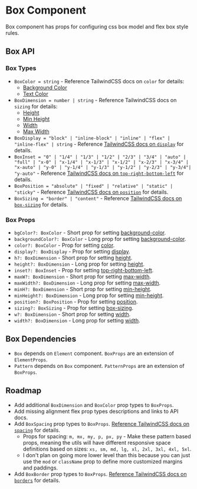 # Box Component

Box component has props for configuring css box model and flex box style rules.

## Box API

### Box Types

- `BoxColor = string` - Reference TailwindCSS docs on `color` for details:
  - [Background Color](https://tailwindcss.com/docs/background-color)
  - [Text Color](https://tailwindcss.com/docs/text-color)
- `BoxDimension = number | string` - Reference TailwindCSS docs on `sizing` for details:
  - [Height](https://tailwindcss.com/docs/height)
  - [Min Height](https://tailwindcss.com/docs/min-height)
  - [Width](https://tailwindcss.com/docs/width)
  - [Max Width](https://tailwindcss.com/docs/max-width)
- `BoxDisplay = "block" | "inline-block" | "inline" | "flex" | "inline-flex" | string` - Reference [TailwindCSS docs on `display`](https://tailwindcss.com/docs/display) for details.
- `BoxInset = "0" | "1/4" | "1/3" | "1/2" | "2/3" | "3/4" | "auto" | "full" | "x-0" | "x-1/4" | "x-1/3" | "x-1/2" | "x-2/3" | "x-3/4" | "x-auto" | "y-0" | "y-1/4" | "y-1/3" | "y-1/2" | "y-2/3" | "y-3/4"| "y-auto"` - Reference [TailwindCSS docs on `top-right-bottom-left`](https://tailwindcss.com/docs/top-right-bottom-left) for details.
- `BoxPosition = "absolute" | "fixed" | "relative" | "static" | "sticky"` - Reference [TailwindCSS docs on `position`](https://tailwindcss.com/docs/position) for details.
- `BoxSizing = "border" | "content"` - Reference [TailwindCSS docs on `box-sizing`](https://tailwindcss.com/docs/box-sizing) for details.

### Box Props

- `bgColor?: BoxColor` - Short prop for setting [background-color](https://tailwindcss.com/docs/background-color).
- `backgroundColor?: BoxColor` - Long prop for setting [background-color](https://tailwindcss.com/docs/background-color).
- `color?: BoxColor` - Prop for setting [color](https://tailwindcss.com/docs/text-color).
- `display?: BoxDisplay` - Prop for setting [display](https://tailwindcss.com/docs/display).
- `h?: BoxDimension` - Short prop for setting [height](https://tailwindcss.com/docs/height).
- `height?: BoxDimension` - Long prop for setting [height](https://tailwindcss.com/docs/height).
- `inset?: BoxInset` - Prop for setting [top-right-bottom-left](https://tailwindcss.com/docs/top-right-bottom-left).
- `maxW?: BoxDimension` - Short prop for setting [max-width](https://tailwindcss.com/docs/max-width).
- `maxWidth?: BoxDimension` - Long prop for setting [max-width](https://tailwindcss.com/docs/max-width).
- `minH?: BoxDimension` - Short prop for setting [min-height](https://tailwindcss.com/docs/min-height).
- `minHeight?: BoxDimension` - Long prop for setting [min-height](https://tailwindcss.com/docs/min-height).
- `position?: BoxPosition` - Prop for setting [position](https://tailwindcss.com/docs/position).
- `sizing?: BoxSizing` - Prop for setting [box-sizing](https://tailwindcss.com/docs/box-sizing).
- `w?: BoxDimension` - Short prop for setting [width](https://tailwindcss.com/docs/width).
- `width?: BoxDimension` - Long prop for setting [width](https://tailwindcss.com/docs/width).

## Box Dependencies

- `Box` depends on `Element` component. `BoxProps` are an extension of `ElementProps`.
- `Pattern` depends on `Box` component. `PatternProps` are an extension of `BoxProps`.

## Roadmap

- Add additional `BoxDimension` and `BoxColor` prop types to `BoxProps`.
- Add missing alignment flex prop types descriptions and links to API docs.
- Add `BoxSpacing` prop types to `BoxProps`. [Reference TailwindCSS docs on `spacing`](https://tailwindcss.com/docs/padding) for details.
  - Props for spacing: `m, mx, my, p, px, py` - Make these pattern based props, meaning the utils will have different responsive space definitions based on sizes: `xs, sm, md, lg, xl, 2xl, 3xl, 4xl, 5xl`.
  - I don't plan on going more lower level than this because you can just use the `mod` or `className` prop to define more customized margins and paddings.
- Add `BoxBorder` prop types to `BoxProps`. [Reference TailwindCSS docs on `borders`](https://tailwindcss.com/docs/border-radius) for details.
